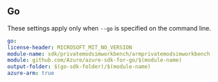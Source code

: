 ## Go

These settings apply only when `--go` is specified on the command line.

```yaml $(go)
go:
license-header: MICROSOFT_MIT_NO_VERSION
module-name: sdk/privatemodsimworkbench/armprivatemodsimworkbench
module: github.com/Azure/azure-sdk-for-go/$(module-name)
output-folder: $(go-sdk-folder)/$(module-name)
azure-arm: true
```
